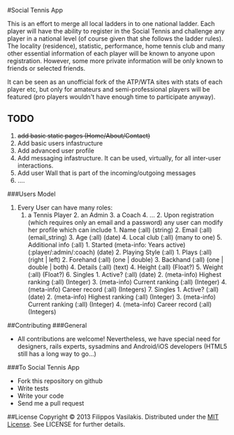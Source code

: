 #Social Tennis App

This is an effort to merge all local ladders in to one national ladder. Each
player will have the ability to register in the Social Tennis and challenge any
player in a national level (of course given that she follows the ladder rules).
The locality (residence), statistic, performance, home tennis club and many
other essential information of each player will be known to anyone upon
registration. However, some more private information will be only known to
friends or selected friends.

It can be seen as an unofficial fork of the ATP/WTA sites with stats of each
player etc, but only for amateurs and semi-professional players will be
featured (pro players wouldn't have enough time to participate anyway).


## TODO
1. <del>add basic static pages (Home/About/Contact)</del>
2. Add basic users infastructure
3. Add advanced user profile
4. Add messaging infastructure. It can be used, virtually, for all inter-user
interactions.
5. Add user Wall that is part of the incoming/outgoing messages
6. ....



###Users Model
1. Every User can have many roles:
    1. a Tennis Player
        2. an Admin
            3. a Coach
                4. ...
                2. Upon registration (which requires only an email and a password) any user can modify her profile which can include
                    1. Name (:all) (string)
                        2. Email (:all) (email_string)
                            3. Age (:all) (date)
                                4. Local club (:all) (many to one)
                                    5. Additional info (:all)
                                            1. Started (meta-info: Years active) (:player/:admin/:coach) (date)
                                                    2. Playing Style (:all)
                                                                1. Plays (:all) (right | left)
                                                                            2. Forehand (:all) (one | double)
                                                                                        3. Backhand (:all) (one | double | both)
                                                                                                    4. Details (:all) (text)
                                                                                                            4. Height (:all) (Float?)
                                                                                                                    5. Weight (:all) (Float?)
                                                                                                                        6. Singles
                                                                                                                                1. Active? (:all) (date)
                                                                                                                                        2. (meta-info) Highest ranking (:all) (Integer)
                                                                                                                                                3. (meta-info) Current ranking (:all) (Integer)
                                                                                                                                                        4. (meta-info) Career record (:all) (Integers)
                                                                                                                                                            7. Singles
                                                                                                                                                                    1. Active? (:all) (date)
                                                                                                                                                                            2. (meta-info) Highest ranking (:all) (Integer)
                                                                                                                                                                                    3. (meta-info) Current ranking (:all) (Integer)
                                                                                                                                                                                            4. (meta-info) Career record (:all) (Integers)
                                                                                                                                                                                                 


##Contributing
###General
* All contributions are welcome! Nevertheless, we have special need for
designers, rails experts, sysadmins and Android/iOS developers (HTML5 still
has a long way to go...)

###To Social Tennis App
* Fork this repository on github
* Write tests
* Write your code
* Send me a pull request


##License
Copyright © 2013 Filippos Vasilakis. Distributed under the
[MIT License](http://opensource.org/licenses/MIT "MIT License"). See
LICENSE for further details.


